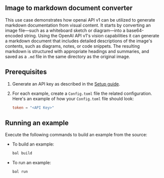 ## Image to markdown document converter 

This use case demonstrates how openai API v1 can be utilized to generate markdown documentation from visual content. It starts by converting an image file—such as a whiteboard sketch or diagram—into a base64-encoded string. Using the OpenAI API v1's vision capabilities it can generate a markdown document that includes detailed descriptions of the image's contents, such as diagrams, notes, or code snippets. The resulting markdown is structured with appropriate headings and summaries, and saved as a `.md` file in the same directory as the original image.

## Prerequisites

1. Generate an API key as described in the [Setup guide](https://central.ballerina.io/ballerinax/openai.chat/latest#setup-guide).

2. For each example, create a `Config.toml` file the related configuration. Here's an example of how your `Config.toml` file should look:

    ```toml
    token = "<API Key>"
    ```

## Running an example

Execute the following commands to build an example from the source:

* To build an example:

    ```bash
    bal build
    ```

* To run an example:

    ```bash
    bal run
    ```
